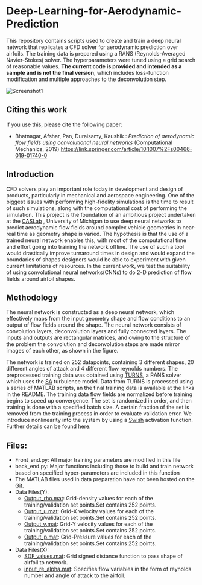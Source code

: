 # Deep-Learning-for-Aerodynamic-Prediction
This repository contains scripts used to create and train a deep neural network that replicates a CFD solver for aerodynamic prediction over airfoils. The training data is prepared using a RANS (Reynolds-Averaged Navier-Stokes) solver. The hyperparameters were tuned using a grid search of reasonable values. **The current code is provided and intended as a sample and is not the final version**, which includes loss-function modification and multiple approaches to the deconvolution step.

![Screenshot1](.png)

## Citing this work

If you use this, please cite the following paper:

* Bhatnagar, Afshar, Pan, Duraisamy, Kaushik : _Prediction of aerodynamic flow fields using convolutional neural networks_ (Computational Mechanics, 2019) https://link.springer.com/article/10.1007%2Fs00466-019-01740-0

## Introduction

CFD solvers play an important role today in development and design of products, particularly in mechanical and aerospace engineering. One of the biggest issues with performing high-fidelity simulations is the time to result of such simulations, along with the computational cost of performing the simulation. This project is the foundation of an ambitious project undertaken at the [CASLab](https://caslab.engin.umich.edu/) , University of Michigan to use deep neural networks to predict aerodynamic flow fields around complex vehicle geometries in near-real time as geometry shape is varied. The hypothesis is that the use of a trained neural network enables this, with most of the computational time and effort going into training the network offline. The use of such a tool would drastically improve turnaround times in design and would expand the boundaries of shapes designers would be able to experiment with given current limitations of resources.
In the current work, we test the suitability of using convolutional neural networks(CNNs) to do 2-D prediction of flow fields around airfoil shapes.

## Methodology

The neural network is constructed as a deep neural network, which effectively maps from the input geometry shape and flow conditions to an output of flow fields around the shape. The neural network consists of convolution layers, deconvolution layers and fully connected layers. The inputs and outputs are rectangular matrices, and owing to the structure of the problem the convolution and deconvolution steps are made mirror images of each other, as shown in the figure.

The network is trained on 252 datapoints, containing 3 different shapes, 20 different angles of attack and 4 different flow reynolds numbers. The preprocessed training data was obtained using [TURNS](https://arc.aiaa.org/doi/abs/10.2514/3.49036), a RANS solver which uses the [SA](https://turbmodels.larc.nasa.gov/spalart.html) turbulence model. Data from TURNS is processed using a series of MATLAB scripts, an the final training data is available at the links in the README. The training data flow fields are normalized before training begins to speed up convergence. The set is randomized in order, and then training is done with a specified batch size. A certain fraction of the set is removed from the training process in order to evaluate validation error. We introduce nonlinearity into the system by using a [Swish](https://www.machinecurve.com/index.php/2019/05/30/why-swish-could-perform-better-than-relu/) activation function. Further details can be found [here](https://link.springer.com/article/10.1007%2Fs00466-019-01740-0).



## Files:

- Front_end.py: All major training parameters are modified in this file
- back_end.py: Major functions including those to build and train network based on specified hyper-parameters are included in this function
- The MATLAB files used in data preparation have not been hosted on the Git.
- Data Files(Y):
  - [Output_rho.mat](https://drive.google.com/open?id=1_ctNRiNIIOxGYjDWpLvvXlIOqymNlkOG): Grid-density values for each of the training/validation set points.Set contains 252 points.
  - [Output_u.mat](https://drive.google.com/open?id=1Znny0Xcxh1U5mjomwoDUI2EWo9Bf_miY): Grid-X velocity values for each of the training/validation set points.Set contains 252 points.
  - [Output_v.mat](https://drive.google.com/open?id=1tAfEiq4hrIuMgebKjG3YYPn0qkBJ_Tzm): Grid-Y velocity values for each of the training/validation set points.Set contains 252 points.
  - [Output_p.mat](https://drive.google.com/open?id=1A7Kh-lhZiJLA9_7HpMVd6isfkS_yh9pu): Grid-Pressure values for each of the training/validation set points.Set contains 252 points.
- Data Files(X):
  - [SDF_values.mat](https://drive.google.com/open?id=1HrJhrgdGvfDki4914WIpGZEHICP3u0oU): Grid signed distance function to pass shape of airfoil to network.
  - [input_re_alpha.mat](https://drive.google.com/open?id=1bbLP0lx7TEIl4_-tAs3jo3UogmZPDdhc): Specifies flow variables in the form of reynolds number and angle of attack to the airfoil.
  




